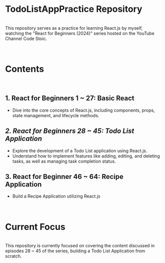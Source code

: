 # TodoListAppPractice Repository
<br>
This repository serves as a practice for learning React.js by myself, watching the "React for Beginners (2024)" series hosted on the YouTube Channel Code Stoic.
<br><br><br>

  
# Contents
<br>

## 1. React for Beginners 1 ~ 27: Basic React
- Dive into the core concepts of React.js, including components, props, state management, and lifecycle methods.<br>
  
## *2. React for Beginners 28 ~ 45: Todo List Application*
- Explore the development of a Todo List application using React.js.
- Understand how to implement features like adding, editing, and deleting tasks, as well as managing task completion status.<br>

## 3. React for Beginner 46 ~ 64: Recipe Application
- Build a Recipe Application utilizing React.js
<br><br><br>
  

# Current Focus
<br>
This repository is currently focused on covering the content discussed in episodes 28 ~ 45 of the series, building a Todo List Application from scratch.
